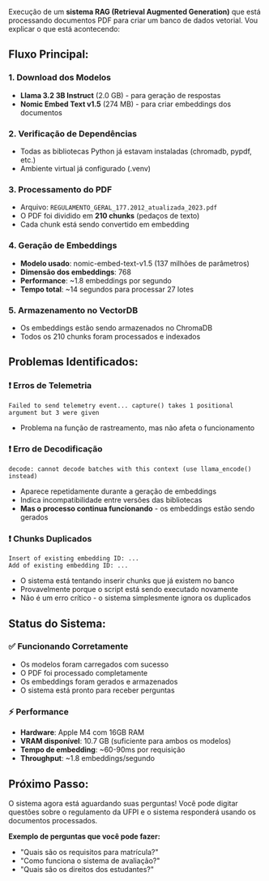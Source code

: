 Execução de um **sistema RAG (Retrieval Augmented Generation)** que está processando documentos PDF para criar um banco de dados vetorial. Vou explicar o que está acontecendo:

## **Fluxo Principal:**

### 1. **Download dos Modelos**
- **Llama 3.2 3B Instruct** (2.0 GB) - para geração de respostas
- **Nomic Embed Text v1.5** (274 MB) - para criar embeddings dos documentos

### 2. **Verificação de Dependências**
- Todas as bibliotecas Python já estavam instaladas (chromadb, pypdf, etc.)
- Ambiente virtual já configurado (.venv)

### 3. **Processamento do PDF**
- Arquivo: `REGULAMENTO_GERAL_177.2012_atualizada_2023.pdf`
- O PDF foi dividido em **210 chunks** (pedaços de texto)
- Cada chunk está sendo convertido em embedding

### 4. **Geração de Embeddings**
- **Modelo usado**: nomic-embed-text-v1.5 (137 milhões de parâmetros)
- **Dimensão dos embeddings**: 768
- **Performance**: ~1.8 embeddings por segundo
- **Tempo total**: ~14 segundos para processar 27 lotes

### 5. **Armazenamento no VectorDB**
- Os embeddings estão sendo armazenados no ChromaDB
- Todos os 210 chunks foram processados e indexados

## **Problemas Identificados:**

### ❗ **Erros de Telemetria**
```
Failed to send telemetry event... capture() takes 1 positional argument but 3 were given
```
- Problema na função de rastreamento, mas não afeta o funcionamento

### ❗ **Erro de Decodificação**
```
decode: cannot decode batches with this context (use llama_encode() instead)
```
- Aparece repetidamente durante a geração de embeddings
- Indica incompatibilidade entre versões das bibliotecas
- **Mas o processo continua funcionando** - os embeddings estão sendo gerados

### ❗ **Chunks Duplicados**
```
Insert of existing embedding ID: ... 
Add of existing embedding ID: ...
```
- O sistema está tentando inserir chunks que já existem no banco
- Provavelmente porque o script está sendo executado novamente
- Não é um erro crítico - o sistema simplesmente ignora os duplicados

## **Status do Sistema:**

### ✅ **Funcionando Corretamente**
- Os modelos foram carregados com sucesso
- O PDF foi processado completamente
- Os embeddings foram gerados e armazenados
- O sistema está pronto para receber perguntas

### ⚡ **Performance**
- **Hardware**: Apple M4 com 16GB RAM
- **VRAM disponível**: 10.7 GB (suficiente para ambos os modelos)
- **Tempo de embedding**: ~60-90ms por requisição
- **Throughput**: ~1.8 embeddings/segundo

## **Próximo Passo:**
O sistema agora está aguardando suas perguntas! Você pode digitar questões sobre o regulamento da UFPI e o sistema responderá usando os documentos processados.

**Exemplo de perguntas que você pode fazer:**
- "Quais são os requisitos para matrícula?"
- "Como funciona o sistema de avaliação?"
- "Quais são os direitos dos estudantes?"